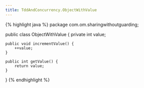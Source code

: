 ```yaml
---
title: TddAndConcurrency.ObjectWithValue
---
```

{% highlight java %}
package com.om.sharingwithoutguarding;

public class ObjectWithValue {
    private int value;

    public void incrementValue() {
        ++value;
    }

    public int getValue() {
        return value;
    }
}
{% endhighlight %}
